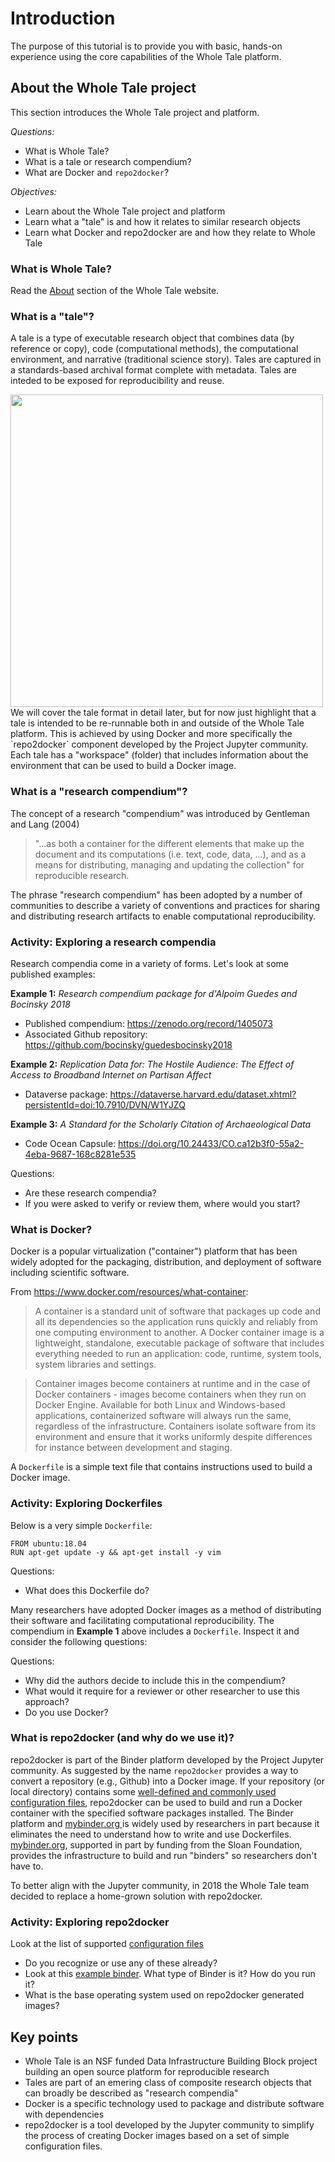# Introduction

The purpose of this tutorial is to provide you with basic, hands-on experience using
the core capabilities of the Whole Tale platform.

## About the Whole Tale project

This section introduces the Whole Tale project and platform.

*Questions:*
* What is Whole Tale?
* What is a tale or research compendium?
* What are Docker and `repo2docker`?

*Objectives:*
* Learn about the Whole Tale project and platform
* Learn what a "tale" is and how it relates to similar research objects
* Learn what Docker and repo2docker are and how they relate to Whole Tale


### What is Whole Tale?

Read the [About](http://docs.wholetale.org/en/stable/README.html) section of the Whole Tale website.

### What is a "tale"?

A tale is a type of executable research object that combines data (by reference
or copy), code (computational methods), the computational environment, and
narrative (traditional science story). Tales are captured in a standards-based
archival format complete with metadata. Tales are inteded to be exposed for
reproducibility and reuse.

<img src=http://docs.wholetale.org/en/stable/_images/tale_diagram.png width=500>
We will cover the tale format in detail later, but for now just highlight that
a tale is intended to be re-runnable both in and outside of the Whole Tale
platform. This is achieved by using Docker and more specifically the
`repo2docker` component developed by the Project Jupyter community.  Each tale
has a "workspace" (folder) that includes information about the environment that
can be used to build a Docker image.

### What is a "research compendium"?

The concept of a research "compendium" was introduced by Gentleman and Lang
(2004) 

> "...as both a container for the different elements that make up the
document and its computations (i.e. text, code, data, ...), and as a means
for distributing, managing and updating the collection" for reproducible
research.

The phrase "research compendium" has been adopted by a number of communities to
describe a variety of conventions and practices for sharing and distributing
research artifacts to enable computational reproducibility.


### Activity: Exploring a research compendia

Research compendia come in a variety of forms. Let's look at some published examples:

**Example 1:** _Research compendium package for d'Alpoim Guedes and Bocinsky 2018_
* Published compendium: https://zenodo.org/record/1405073
* Associated Github repository: https://github.com/bocinsky/guedesbocinsky2018

**Example 2:** _Replication Data for: The Hostile Audience: The Effect of Access to Broadband Internet on Partisan Affect_
* Dataverse package: https://dataverse.harvard.edu/dataset.xhtml?persistentId=doi:10.7910/DVN/W1YJZQ

**Example 3:** _A Standard for the Scholarly Citation of Archaeological Data_
* Code Ocean Capsule: https://doi.org/10.24433/CO.ca12b3f0-55a2-4eba-9687-168c8281e535

Questions:
* Are these research compendia?
* If you were asked to verify or review them, where would you start?


### What is Docker?

Docker is a popular virtualization ("container") platform that has been widely adopted for the packaging, distribution, and deployment of software including scientific software. 

From https://www.docker.com/resources/what-container:

> A container is a standard unit of software that packages up code and all its dependencies so the application runs quickly and reliably from one computing environment to another. A Docker container image is a lightweight, standalone, executable package of software that includes everything needed to run an application: code, runtime, system tools, system libraries and settings.

> Container images become containers at runtime and in the case of Docker containers - images become containers when they run on Docker Engine. Available for both Linux and Windows-based applications, containerized software will always run the same, regardless of the infrastructure. Containers isolate software from its environment and ensure that it works uniformly despite differences for instance between development and staging.

A `Dockerfile` is a simple text file that contains instructions used to build a Docker image.

### Activity: Exploring Dockerfiles

Below is a very simple `Dockerfile`:

```
FROM ubuntu:18.04
RUN apt-get update -y && apt-get install -y vim
```

Questions:
* What does this Dockerfile do?

Many researchers have adopted Docker images as a method of distributing their software and facilitating computational reproducibility. The compendium in **Example 1** above includes a `Dockerfile`.  Inspect it and consider the following questions:

Questions:
* Why did the authors decide to include this in the compendium?
* What would it require for a reviewer or other researcher to use this approach?
* Do you use Docker?

### What is repo2docker (and why do we use it)?

repo2docker is part of the Binder platform developed by the Project Jupyter community. As suggested by the name `repo2docker` provides a way to convert a repository (e.g., Github) into a Docker image. If your repository (or local directory) contains some [well-defined and commonly used configuration files](https://repo2docker.readthedocs.io/en/latest/config_files.html), repo2docker can be used to build and run a Docker container with the specified software packages installed.  The Binder platform and [mybinder.org ](https://mybinder.org) is widely used by researchers in part because it eliminates the need to understand how to write and use Dockerfiles.  [mybinder.org](https://mybinder.org), supported in part by funding from the Sloan Foundation, provides the infrastructure to build and run "binders" so researchers don't have to.

To better align with the Jupyter community, in 2018 the Whole Tale team decided to replace a home-grown solution with repo2docker.

### Activity: Exploring repo2docker

Look at the list of supported [configuration files](https://repo2docker.readthedocs.io/en/latest/config_files.html)

* Do you recognize or use any of these already?
* Look at this [example binder](https://zenodo.org/record/1345320#.XP6Gr29Kh24). What type of Binder is it? How do you run it?
* What is the base operating system used on repo2docker generated images?

## Key points

* Whole Tale is an NSF funded Data Infrastructure Building Block project building an open source platform for reproducible research
* Tales are part of an emering class of composite research objects that can broadly be described as "research compendia"
* Docker is a specific technology used to package and distribute software with dependencies
* repo2docker is a tool developed by the Jupyter community to simplify the process of creating Docker images based on a set of simple configuration files.

